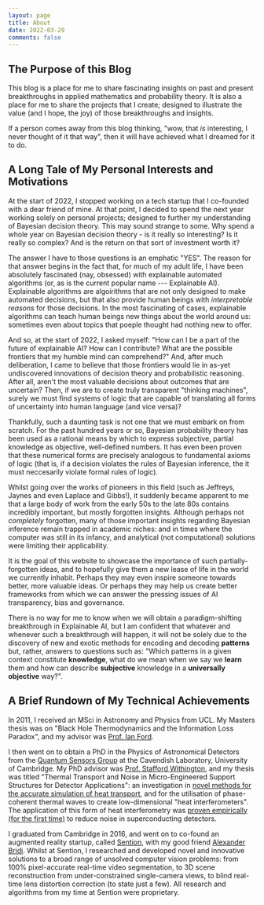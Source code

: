 ```yaml
---
layout: page
title: About
date: 2022-03-29
comments: false
---
```


## The Purpose of this Blog

This blog is a place for me to share fascinating insights on past and present breakthroughs in applied mathematics and probability theory. It is also a place for me to share the projects that I create; designed to illustrate the value (and I hope, the joy) of those breakthroughs and insights.

If a person comes away from this blog thinking, "wow, that *is* interesting, I never thought of it that way", then it will have achieved what I dreamed for it to do.

## A Long Tale of My Personal Interests and Motivations

At the start of 2022, I stopped working on a tech startup that I co-founded with a dear friend of mine. At that point, I decided to spend the next year working solely on personal projects; designed to further my understanding of Bayesian decision theory. This may sound strange to some. Why spend a whole year on Bayesian decision theory - is it really so interesting? Is it really so complex? And is the return on that sort of investment worth it? 

The answer I have to those questions is an emphatic "YES". The reason for that answer begins in the fact that, for much of my adult life, I have been absolutely fascinated (nay, obsessed) with explainable automated algorithms (or, as is the current popular name --- Explainable AI). Explainable algorithms are algoirithms that are not only designed to make automated decisions, but that also provide human beings with *interpretable reasons* for those decisions. In the most fascinating of cases, explainable algorithms can teach human beings new things about the world around us: sometimes even about topics that poeple thought had nothing new to offer.

And so, at the start of 2022, I asked myself: "How can I be a part of the future of explainable AI? How can I contribute? What are the possible frontiers that my humble mind can comprehend?" And, after much deliberation, I came to believe that those frontiers would lie in as-yet undiscovered innovations of decision theory and probabilistic reasoning. After all, aren't the most valuable decisions about outcomes that are uncertain? Then, if we are to create truly transparent "thinking machines", surely we must find systems of logic that are capable of translating all forms of uncertainty into human language (and vice versa)?

Thankfully, such a daunting task is not one that we must embark on from scratch. For the past hundred years or so, Bayesian probability theory has been used as a rational means by which to express subjective, partial knowledge as objective, well-defined numbers. It has even been proven that these numerical forms are precisely analogous to fundamental axioms of logic (that is, if a decision violates the rules of Bayesian inference, the it must neccesarily violate formal rules of logic).

Whilst going over the works of pioneers in this field (such as Jeffreys, Jaynes and even Laplace and Gibbs!), it suddenly became apparent to me that a large body of work from the early 50s to the late 80s contains incredibly important, but mostly forgotten insights. Although perhaps not *completely* forgotten, many of those important insights regarding Bayesian inference remain trapped in academic niches: and in times where the computer was still in its infancy, and analytical (not computational) solutions were limiting their applicability.

It is the goal of this website to showcase the importance of such partially-forgotten ideas, and to hopefully give them a new lease of life in the world we currently inhabit. Perhaps they may even inspire someone towards better, more valuable ideas. Or perhaps they may help us create better frameworks from which we can answer the pressing issues of AI transparency, bias and governance.

There is no way for me to know when we will obtain a paradigm-shifting breakthrough in Explainable AI, but I am confident that whatever and whenever such a breakthrough will happen, it will not be solely due to the discovery of new and exotic methods for encoding and decoding **patterns** but, rather, answers to questions such as: "Which patterns in a given context constitute **knowledge**, what do we mean when we say we **learn** them and how can describe **subjective** knowledge in a **universally objective** way?".


## A Brief Rundown of My Technical Achievements

In 2011, I received an MSci in Astronomy and Physics from UCL. My Masters thesis was on "Black Hole Thermodynamics and the Information Loss Paradox", and my advisor was [Prof. Ian Ford](https://www.ucl.ac.uk/physics-astronomy/people/professor-ian-ford).

I then went on to obtain a PhD in the Physics of Astronomical Detectors from the [Quantum Sensors Group](https://www.phy.cam.ac.uk/research/research-groups/qs) at the Cavendish Laboratory, University of Cambridge. My PhD advisor was [Prof. Stafford Withington](https://www.phy.cam.ac.uk/directory/withingtons), and my thesis was  titled "Thermal Transport and Noise in Micro-Engineered Support Structures for Detector Applications": an investigation in [novel methods for the accurate simulation of heat transport](https://aip.scitation.org/doi/10.1063/1.4893019), and for the utilisation of phase-coherent thermal waves to create low-dimensional "heat interferometers". The application of this form of heat interferometry was [proven empirically (for the first time)](https://aip.scitation.org/doi/10.1063/1.5041348) to reduce noise in superconducting detectors.

I graduated from Cambridge in 2016, and went on to co-found an augmented reality startup, called [Sention](https://www.linkedin.com/company/21145650/admin/), with my good friend [Alexander Bridi](https://www.linkedin.com/in/zanbridi/). Whilst at Sention, I researched and developed novel and innovative solutions to a broad range of unsolved computer vision problems: from 100% pixel-accurate real-time video segmentation, to 3D scene reconstruction from under-constrained single-camera views, to blind real-time lens distortion correction (to state just a few). All research and algorithms from my time at Sention were proprietary.

